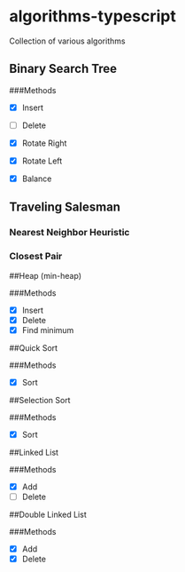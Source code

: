 # algorithms-typescript

Collection of various algorithms

## Binary Search Tree 

###Methods

- [x] Insert
- [ ] Delete
- [x] Rotate Right 
- [x] Rotate Left
- [x] Balance


## Traveling Salesman 

### Nearest Neighbor Heuristic 

### Closest Pair

##Heap (min-heap)

###Methods

- [x] Insert
- [x] Delete
- [x] Find minimum

##Quick Sort 

###Methods

- [x] Sort

##Selection Sort 

###Methods

- [x] Sort

##Linked List 

###Methods

- [x] Add
- [ ] Delete

##Double Linked List

###Methods

- [x] Add
- [x] Delete
